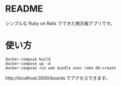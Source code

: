# README

シンプルな Ruby on Rails でできた掲示板アプリです。

# 使い方

```
docker-compose build
docker-compose up -d
docker-compose run web bundle exec rake db:create
```

http://localhost:3000/boards でアクセスできます。
